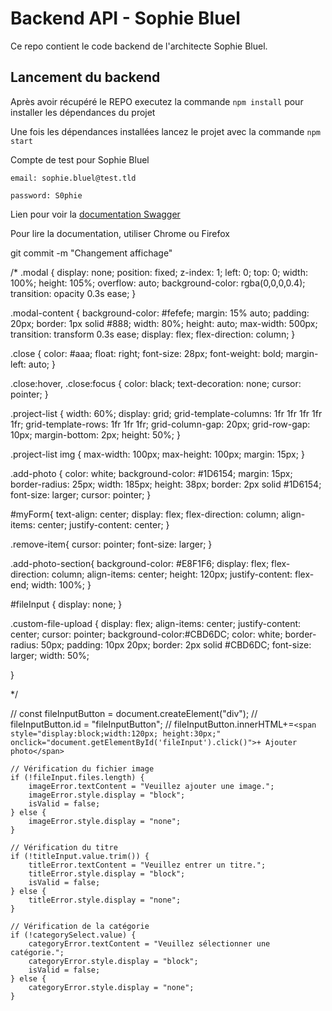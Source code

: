 # Backend API - Sophie Bluel

Ce repo contient le code backend de l'architecte Sophie Bluel. 

## Lancement du backend

Après avoir récupéré le REPO executez la commande `npm install` pour installer les dépendances du projet

Une fois les dépendances installées lancez le projet avec la commande `npm start`

Compte de test pour Sophie Bluel

```
email: sophie.bluel@test.tld

password: S0phie 
```
Lien pour voir la
[documentation Swagger](http://localhost:5678/api-docs/)

Pour lire la documentation, utiliser Chrome ou Firefox

git commit -m "Changement affichage"


/* 
.modal {
    display: none;
    position: fixed;
    z-index: 1;
    left: 0;
    top: 0;
    width: 100%;
    height: 105%;
    overflow: auto;
    background-color: rgba(0,0,0,0.4);
    transition: opacity 0.3s ease;
}

.modal-content {
    background-color: #fefefe;
    margin: 15% auto;
    padding: 20px;
    border: 1px solid #888;
    width: 80%;
    height: auto;
    max-width: 500px;
    transition: transform 0.3s ease;
	display: flex;
	flex-direction: column;
}

.close {
    color: #aaa;
    float: right;
    font-size: 28px;
    font-weight: bold;
    margin-left: auto;
}

.close:hover,
.close:focus {
    color: black;
    text-decoration: none;
    cursor: pointer;
}


.project-list {
	width: 60%;
    display: grid;
	grid-template-columns: 1fr 1fr 1fr 1fr 1fr;
	grid-template-rows: 1fr 1fr 1fr;
	grid-column-gap: 20px;
	grid-row-gap: 10px;
    margin-bottom: 2px;
	height: 50%;
}

.project-list img {
    max-width: 100px;
    max-height: 100px;
	margin: 15px;
}

.add-photo {
	color: white;
	background-color: #1D6154;
	margin: 15px;
	border-radius: 25px;
	width: 185px;
	height: 38px;
	border: 2px solid  #1D6154;
	font-size: larger;
	cursor: pointer;
}


#myForm{
	text-align: center;
	display: flex;
	flex-direction: column;
	align-items: center;
	justify-content: center;
}

.remove-item{
	cursor: pointer;
	font-size: larger;
}

.add-photo-section{
	background-color: #E8F1F6;
	display: flex;
	flex-direction: column;
	align-items: center;
	height: 120px;
	justify-content: flex-end;
	width: 100%;
}

#fileInput {
    display: none;
}

.custom-file-upload {
    display: flex;
    align-items: center;
    justify-content: center;
    cursor: pointer;
    background-color:#CBD6DC;
    color: white;
    border-radius: 50px;
    padding: 10px 20px;
    border: 2px solid #CBD6DC;
    font-size: larger;
	width: 50%;
	
}

 */


       
  // const fileInputButton = document.createElement("div");
    // fileInputButton.id = "fileInputButton";
    // fileInputButton.innerHTML+=`<span style="display:block;width:120px; height:30px;" onclick="document.getElementById('fileInput').click()">+ Ajouter photo</span>`



    // Vérification du fichier image
    if (!fileInput.files.length) {
        imageError.textContent = "Veuillez ajouter une image.";
        imageError.style.display = "block";
        isValid = false;
    } else {
        imageError.style.display = "none";
    }

    // Vérification du titre
    if (!titleInput.value.trim()) {
        titleError.textContent = "Veuillez entrer un titre.";
        titleError.style.display = "block";
        isValid = false;
    } else {
        titleError.style.display = "none";
    }

    // Vérification de la catégorie
    if (!categorySelect.value) {
        categoryError.textContent = "Veuillez sélectionner une catégorie.";
        categoryError.style.display = "block";
        isValid = false;
    } else {
        categoryError.style.display = "none";
    }
